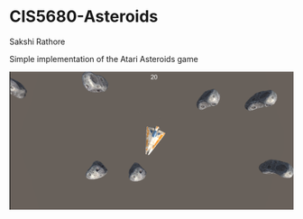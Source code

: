 # CIS5680-Asteroids
Sakshi Rathore

Simple implementation of the Atari Asteroids game

![Screenshot](./ScreenShot2.png)
